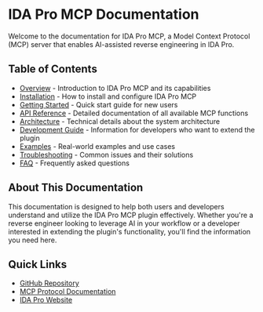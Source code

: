 # IDA Pro MCP Documentation

Welcome to the documentation for IDA Pro MCP, a Model Context Protocol (MCP) server that enables AI-assisted reverse engineering in IDA Pro.

## Table of Contents

- [Overview](overview.md) - Introduction to IDA Pro MCP and its capabilities
- [Installation](installation.md) - How to install and configure IDA Pro MCP
- [Getting Started](getting-started.md) - Quick start guide for new users
- [API Reference](api-reference.md) - Detailed documentation of all available MCP functions
- [Architecture](architecture.md) - Technical details about the system architecture
- [Development Guide](development-guide.md) - Information for developers who want to extend the plugin
- [Examples](examples.md) - Real-world examples and use cases
- [Troubleshooting](troubleshooting.md) - Common issues and their solutions
- [FAQ](faq.md) - Frequently asked questions

## About This Documentation

This documentation is designed to help both users and developers understand and utilize the IDA Pro MCP plugin effectively. Whether you're a reverse engineer looking to leverage AI in your workflow or a developer interested in extending the plugin's functionality, you'll find the information you need here.

## Quick Links

- [GitHub Repository](https://github.com/mrexodia/ida-pro-mcp)
- [MCP Protocol Documentation](https://modelcontextprotocol.io/introduction)
- [IDA Pro Website](https://hex-rays.com/ida-pro)
